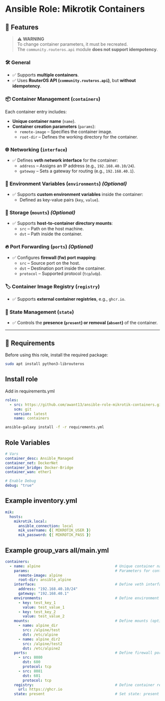# Ansible Role: Mikrotik Containers  

## 🚀 Features  

> ⚠ **WARNING**  
> To change container parameters, it must be recreated.  
> The `community.routeros.api` module **does not support idempotency**.  

### 🛠️ General  
- ✅ Supports **multiple containers**.  
- ✅ Uses **RouterOS API (`community.routeros.api`)**, but **without idempotency**.  

### 📦 Container Management (`containers`)  
Each container entry includes:  
- **Unique container name** (`name`).  
- **Container creation parameters** (`params`):  
  - `remote-image` – Specifies the container image.  
  - `root-dir` – Defines the working directory for the container.  

### 🌐 Networking (`interface`)  
- ✅ Defines **veth network interface** for the container:  
  - `address` – Assigns an IP address (e.g., `192.168.40.10/24`).  
  - `gateway` – Sets a gateway for routing (e.g., `192.168.40.1`).  

### 🌱 Environment Variables (`environments`) *(Optional)*  
- ✅ Supports **custom environment variables** inside the container:  
  - Defined as key-value pairs (`key`, `value`).  

### 📂 Storage (`mounts`) *(Optional)*  
- ✅ Supports **host-to-container directory mounts**:  
  - `src` – Path on the host machine.  
  - `dst` – Path inside the container.  

### 🔥 Port Forwarding (`ports`) *(Optional)*  
- ✅ Configures **firewall (fw) port mapping**:  
  - `src` – Source port on the host.  
  - `dst` – Destination port inside the container.  
  - `protocol` – Supported protocol (`tcp`/`udp`).  

### 🏷️ Container Image Registry (`registry`)  
- ✅ Supports **external container registries**, e.g., `ghcr.io`.  

### 📌 State Management (`state`)  
- ✅ Controls the **presence (`present`) or removal (`absent`)** of the container.  

---

## 🔧 Requirements  

Before using this role, install the required package:  

```bash
sudo apt install python3-librouteros
```

## Install role
Add in requirements.yml

```yaml
roles:
  - src: https://github.com/awant13/ansible-role-mikrotik-containers.git
    scm: git
    version: latest
    name: containers
``` 

```bash
ansible-galaxy install -f -r requirements.yml
```

## Role Variables

```yaml
# Vars
container_desc: Ansible_Managed
container_net: DockerNet
container_bridge: Docker-Bridge
container_wan: ether1

# Enable Debug
debug: "true"
```

## Example inventory.yml

```yaml
mik:
  hosts:
    mikrotik.local:
      ansible_connection: local
      mik_username: {{ MIKROTIK_USER }}
      mik_password: {{ MIKROTIK_PASS }}

```

## Example group_vars all/main.yml

```yaml
containers:
  - name: alpine                                  # Unique container name  
    params:                                       # Parameters for container creation  
      remote-image: alpine
      root-dir: ansible_alpine
    interface:                                    # Define veth interface for the container  
      address: "192.168.40.10/24"
      gateway: "192.168.40.1"
    environments:                                 # Define environment variables (optional)  
      - key: test_key_1
        value: test_value_1
      - key: test_key_2
        value: test_value_2
    mounts:                                       # Define mounts (optional)  
      - name: alpine_dir
        src: /alpine/test
        dst: /etc/alpine
      - name: alpine_dir2
        src: /alpine/test2
        dst: /etc/alpine2
    ports:                                        # Define firewall ports (optional)  
      - src: 8080
        dst: 600
        protocol: tcp
      - src: 8081
        dst: 601
        protocol: tcp
    registry:                                     # Define container registry  
      url: https://ghcr.io
    state: present                                # Set state: present or absent  
```
